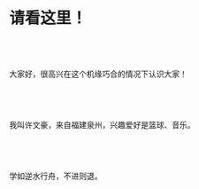 # 请看这里！
## &nbsp;
大家好，很高兴在这个机缘巧合的情况下认识大家！   
## &nbsp;
我叫许文豪，来自福建泉州，兴趣爱好是篮球、音乐。   
## &nbsp;
学如逆水行舟，不进则退。   
